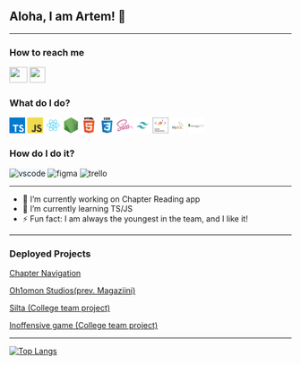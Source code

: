 ## Aloha, I am Artem! 👋

___

### How to reach me

[<img height="28"  width="32" src="https://cdn.jsdelivr.net/npm/simple-icons@v4/icons/instagram.svg" />](https://www.instagram.com/oh1omon/) 
[<img height="28" width="28" src="https://cdn.jsdelivr.net/npm/simple-icons@v4/icons/linkedin.svg" />](https://www.linkedin.com/in/oh1omon/)

### What do I do?

<p float="left">
<img alt='typescript' height="28" width="28" src="https://raw.githubusercontent.com/github/explore/80688e429a7d4ef2fca1e82350fe8e3517d3494d/topics/typescript/typescript.png" />
<img alt='javascript' height="28" width="28" src="https://raw.githubusercontent.com/github/explore/80688e429a7d4ef2fca1e82350fe8e3517d3494d/topics/javascript/javascript.png" />
<img alt='react' height="28" width="28" src="https://raw.githubusercontent.com/github/explore/80688e429a7d4ef2fca1e82350fe8e3517d3494d/topics/react/react.png" />
<img alt='nodejs' height="28" width="28" src="https://raw.githubusercontent.com/github/explore/80688e429a7d4ef2fca1e82350fe8e3517d3494d/topics/nodejs/nodejs.png" />
<img alt='html' height="28" width="28" src="https://raw.githubusercontent.com/github/explore/80688e429a7d4ef2fca1e82350fe8e3517d3494d/topics/html/html.png" />
<img alt='css' height="28" width="28" src="https://raw.githubusercontent.com/github/explore/80688e429a7d4ef2fca1e82350fe8e3517d3494d/topics/css/css.png" />
<img alt='sass' height="28" width="28" src="https://raw.githubusercontent.com/github/explore/80688e429a7d4ef2fca1e82350fe8e3517d3494d/topics/sass/sass.png" />
<img alt='tailwind' height="28" width="28" src="https://raw.githubusercontent.com/github/explore/80688e429a7d4ef2fca1e82350fe8e3517d3494d/topics/tailwind/tailwind.png" />
 <img alt='styled-components' height="28" width="28" src="https://raw.githubusercontent.com/github/explore/80688e429a7d4ef2fca1e82350fe8e3517d3494d/topics/styled-components/styled-components.png" />
<img alt='mysql' height="28" width="28" src="https://raw.githubusercontent.com/github/explore/80688e429a7d4ef2fca1e82350fe8e3517d3494d/topics/mysql/mysql.png" />
<img alt='mongodb' height="28" width="28" src="https://raw.githubusercontent.com/github/explore/80688e429a7d4ef2fca1e82350fe8e3517d3494d/topics/mongodb/mongodb.png" />
 </p>


### How do I do it?

<p float="left">
<img alt='vscode' style='background-color: aliceblue' height="28" width="28" src="https://upload.wikimedia.org/wikipedia/commons/9/9a/Visual_Studio_Code_1.35_icon.svg" />
<img alt='figma' height="28" width="28" src="https://avatars.githubusercontent.com/u/5155369?s=200&v=4" />
<img alt='trello' height="28" width="28" src="https://avatars.githubusercontent.com/u/6181431?s=200&v=4" />
 </p>



***

- 🔭 I’m currently working on Chapter Reading app
- 🌱 I’m currently learning TS/JS
- ⚡ Fun fact: I am always the youngest in the team, and I like it!

***
### Deployed Projects

[Chapter Navigation](https://chapter-navigation.netlify.app "Chapter Navigation")

[Oh1omon Studios(prev. Magaziini)](https://ostud1o.netlify.app "Ostud1o")

[Silta (College team project)](https://silta.netlify.app "Silta")

[Inoffensive game (College team project)](https://inoffensive-game.netlify.app "Inoffensive game")

***

[![Top Langs](https://github-readme-stats-oh1omon.vercel.app/api/top-langs/?username=oh1omon&layout=compact)](https://github.com/anuraghazra/github-readme-stats)
